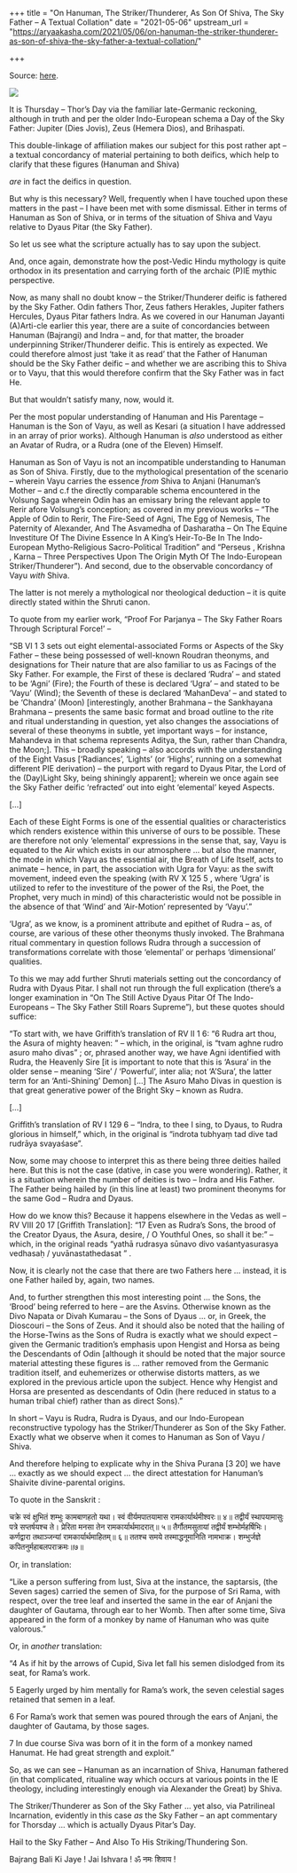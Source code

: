 +++
title = "On Hanuman, The Striker/Thunderer, As Son Of Shiva, The Sky Father – A Textual Collation"
date = "2021-05-06"
upstream_url = "https://aryaakasha.com/2021/05/06/on-hanuman-the-striker-thunderer-as-son-of-shiva-the-sky-father-a-textual-collation/"

+++

Source: [here](https://aryaakasha.com/2021/05/06/on-hanuman-the-striker-thunderer-as-son-of-shiva-the-sky-father-a-textual-collation/).

![](https://aryaakasha.files.wordpress.com/2019/04/57262718_10161666453540574_5845078343824703488_n-1.jpg?w=564)

It is Thursday – Thor’s Day via the familiar late-Germanic reckoning, although in truth and per the older Indo-European schema a Day of the Sky Father: Jupiter (Dies Jovis), Zeus (Hemera Dios), and Brihaspati.

This double-linkage of affiliation makes our subject for this post rather apt – a textual concordancy of material pertaining to both deifics, which help to clarify that these figures (Hanuman and Shiva)

*are* in fact the deifics in question.

But why is this necessary? Well, frequently when I have touched upon these matters in the past – I have been met with some dismissal. Either in terms of Hanuman as Son of Shiva, or in terms of the situation of Shiva and Vayu relative to Dyaus Pitar (the Sky Father).

So let us see what the scripture actually has to say upon the subject.

And, once again, demonstrate how the post-Vedic Hindu mythology is quite orthodox in its presentation and carrying forth of the archaic (P)IE mythic perspective.

Now, as many shall no doubt know – the Striker/Thunderer deific is fathered by the Sky Father. Odin fathers Thor, Zeus fathers Herakles, Jupiter fathers Hercules, Dyaus Pitar fathers Indra. As we covered in our Hanuman Jayanti (A)Arti-cle earlier this year, there are a suite of concordancies between Hanuman (Bajrangi) and Indra – and, for that matter, the broader underpinning Striker/Thunderer deific. This is entirely as expected. We could therefore almost just ‘take it as read’ that the Father of Hanuman should be the Sky Father deific – and whether we are ascribing this to Shiva or to Vayu, that this would therefore confirm that the Sky Father was in fact He.

But that wouldn’t satisfy many, now, would it.

Per the most popular understanding of Hanuman and His Parentage – Hanuman is the Son of Vayu, as well as Kesari (a situation I have addressed in an array of prior works). Although Hanuman is *also* understood as either an Avatar of Rudra, or a Rudra (one of the Eleven) Himself.

Hanuman as Son of Vayu is not an incompatible understanding to Hanuman as Son of Shiva. Firstly, due to the mythological presentation of the scenario – wherein Vayu carries the essence *from* Shiva to Anjani (Hanuman’s Mother – and c.f the directly comparable schema encountered in the Volsung Saga wherein Odin has an emissary bring the relevant apple to Rerir afore Volsung’s conception; as covered in my previous works – “The Apple of Odin to Rerir, The Fire-Seed of Agni, The Egg of Nemesis, The Paternity of Alexander, And The Asvamedha of Dasharatha – On The Equine Investiture Of The Divine Essence In A King’s Heir-To-Be In The Indo-European Mytho-Religious Sacro-Political Tradition” and “Perseus , Krishna , Karna – Three Perspectives Upon The Origin Myth Of The Indo-European Striker/Thunderer”). And second, due to the observable concordancy of Vayu *with* Shiva.

The latter is not merely a mythological nor theological deduction – it is quite directly stated within the Shruti canon.

To quote from my earlier work, “Proof For Parjanya – The Sky Father Roars Through Scriptural Force!’ –

“SB VI 1 3 sets out eight elemental-associated Forms or Aspects of the Sky Father – these being possessed of well-known Roudran theonyms, and designations for Their nature that are also familiar to us as Facings of the Sky Father. For example, the First of these is declared ‘Rudra’ – and stated to be ‘Agni’ (Fire); the Fourth of these is declared ‘Ugra’ – and stated to be ‘Vayu’ (Wind); the Seventh of these is declared ‘MahanDeva’ – and stated to be ‘Chandra’ (Moon) \[interestingly, another Brahmana – the Sankhayana Brahmana – presents the same basic format and broad outline to the rite and ritual understanding in question, yet also changes the associations of several of these theonyms in subtle, yet important ways – for instance, Mahandeva in that schema represents Aditya, the Sun, rather than Chandra, the Moon;\]. This – broadly speaking – also accords with the understanding of the Eight Vasus \[‘Radiances’, ‘Lights’ (or ‘Highs’, running on a somewhat different PIE derivation) – the purport with regard to Dyaus Pitar, the Lord of the (Day)Light Sky, being shiningly apparent\]; wherein we once again see the Sky Father deific ‘refracted’ out into eight ‘elemental’ keyed Aspects.

\[…\]

Each of these Eight Forms is one of the essential qualities or characteristics which renders existence within this universe of ours to be possible. These are therefore not only ‘elemental’ expressions in the sense that, say, Vayu is equated to the Air which exists in our atmosphere … but also the manner, the mode in which Vayu as the essential air, the Breath of Life Itself, acts to animate – hence, in part, the association with Ugra for Vayu: as the swift movement, indeed even the speaking (with RV X 125 5 , where ‘Ugra’ is utilized to refer to the investiture of the power of the Rsi, the Poet, the Prophet, very much in mind) of this characteristic would not be possible in the absence of that ‘Wind’ and ‘Air-Motion’ represented by ‘Vayu’.”

‘Ugra’, as we know, is a prominent attribute and epithet of Rudra – as, of course, are various of these other theonyms thusly invoked. The Brahmana ritual commentary in question follows Rudra through a succession of transformations correlate with those ‘elemental’ or perhaps ‘dimensional’ qualities.

To this we may add further Shruti materials setting out the concordancy of Rudra with Dyaus Pitar. I shall not run through the full explication (there’s a longer examination in “On The Still Active Dyaus Pitar Of The Indo-Europeans – The Sky Father Still Roars Supreme”), but these quotes should suffice:

“To start with, we have Griffith’s translation of RV II 1 6: “6 Rudra art thou, the Asura of mighty heaven: ” – which, in the original, is “tvam aghne rudro asuro maho divas” ; or, phrased another way, we have Agni identified with Rudra, the Heavenly Sire \[it is important to note that this is ‘Asura’ in the older sense – meaning ‘Sire’ / ‘Powerful’, inter alia; not ‘A’Sura’, the latter term for an ‘Anti-Shining’ Demon\] \[…\] The Asuro Maho Divas in question is that great generative power of the Bright Sky – known as Rudra.

\[…\]

Griffith’s translation of RV I 129 6 – “Indra, to thee I sing, to Dyaus, to Rudra glorious in himself,” which, in the original is “indrota tubhyaṃ tad dive tad rudrāya svayaśase”.

Now, some may choose to interpret this as there being three deities hailed here. But this is not the case (dative, in case you were wondering). Rather, it is a situation wherein the number of deities is two – Indra and His Father. The Father being hailed by (in this line at least) two prominent theonyms for the same God – Rudra and Dyaus.

How do we know this? Because it happens elsewhere in the Vedas as well – RV VIII 20 17 \[Griffith Translation\]: “17 Even as Rudra’s Sons, the brood of the Creator Dyaus, the Asura, desire, / O Youthful Ones, so shall it be:” – which, in the original reads “yathā rudrasya sūnavo divo vaśantyasurasya vedhasaḥ / yuvānastathedasat ” .

Now, it is clearly not the case that there are two Fathers here … instead, it is one Father hailed by, again, two names.

And, to further strengthen this most interesting point … the Sons, the ‘Brood’ being referred to here – are the Asvins. Otherwise known as the Divo Napata or Divah Kumarau – the Sons of Dyaus … or, in Greek, the Dioscouri – the Sons of Zeus. And it should also be noted that the hailing of the Horse-Twins as the Sons of Rudra is exactly what we should expect – given the Germanic tradition’s emphasis upon Hengist and Horsa as being the Descendants of Odin \[although it should be noted that the major source material attesting these figures is … rather removed from the Germanic tradition itself, and euhemerizes or otherwise distorts matters, as we explored in the previous article upon the subject. Hence why Hengist and Horsa are presented as descendants of Odin (here reduced in status to a human tribal chief) rather than as direct Sons).”

In short – Vayu is Rudra, Rudra is Dyaus, and our Indo-European reconstructive typology has the Striker/Thunderer as Son of the Sky Father. Exactly what we observe when it comes to Hanuman as Son of Vayu / Shiva.

And therefore helping to explicate why in the Shiva Purana \[3 20\] we have … exactly as we should expect … the direct attestation for Hanuman’s Shaivite divine-parental origins.

To quote in the Sanskrit :

चक्रे स्वं क्षुभितं शम्भुः कामबाणहतो यथा। स्वं वीर्यमपातयामास रामकार्यार्थमीश्वरः॥ ४॥ तद्वीर्यं स्थापयामासुः पत्रे सप्तर्षयश्च ते। प्रेरिता मनसा तेन रामकार्यार्थमादरात्॥ ५॥ तैर्गौतमसुतायां तद्वीर्यं शम्भोर्महर्षिभिः। कर्णद्वारा तथाञ्जन्यां रामकार्यार्थमाहितम्॥ ६॥ ततश्च समये तस्माद्धनूमानिति नामभाक्र। शम्भुर्जज्ञे कपितनुर्महाबलपराक्रमः॥७॥

Or, in translation:

“Like a person suffering from lust, Siva at the instance, the saptarsis, (the Seven sages) carried the semen of Siva, for the purpose of Sri Rama, with respect, over the tree leaf and inserted the same in the ear of Anjani the daughter of Gautama, through ear to her Womb. Then after some time, Siva appeared in the form of a monkey by name of Hanuman who was quite valorous.”

Or, in *another* translation:

“4 As if hit by the arrows of Cupid, Siva let fall his semen dislodged from its seat, for Rama’s work.

5 Eagerly urged by him mentally for Rama’s work, the seven celestial sages retained that semen in a leaf.

6 For Rama’s work that semen was poured through the ears of Anjani, the daughter of Gautama, by those sages.

7 In due course Siva was born of it in the form of a monkey named Hanumat. He had great strength and exploit.”

So, as we can see – Hanuman as an incarnation of Shiva, Hanuman fathered (in that complicated, ritualine way which occurs at various points in the IE theology, including interestingly enough via Alexander the Great) by Shiva.

The Striker/Thunderer as Son of the Sky Father … yet also, via Patrilineal Incarnation, evidently in this case *as* the Sky Father – an apt commentary for Thorsday … which is actually Dyaus Pitar’s Day.

Hail to the Sky Father – And Also To His Striking/Thundering Son.

Bajrang Bali Ki Jaye ! Jai Ishvara ! ॐ नमः शिवाय !